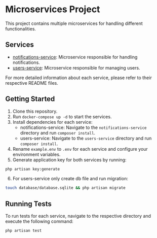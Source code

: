 # Microservices Project

This project contains multiple microservices for handling different functionalities.

## Services

- [notifications-service](./notifications-service/README.md): Microservice responsible for handling notifications.
- [users-service](./users-service/README.md): Microservice responsible for managing users.

For more detailed information about each service, please refer to their respective README files.

## Getting Started
1. Clone this repository.
2. Run `docker-compose up -d` to start the services.
3. Install dependencies for each service:
   - notifications-service: Navigate to the `notifications-service` directory and run `composer install`.
   - users-service: Navigate to the `users-service` directory and run `composer install`.
4. Rename `example.env` to `.env` for each service and configure your environment variables.
5. Generate application key for both services by running:
```bash
php artisan key:generate
```
6. For users-service only create db file and run migration:
```bash
touch database/database.sqlite && php artisan migrate
```


## Running Tests
To run tests for each service, navigate to the respective directory and execute the following command:

```bash
php artisan test
